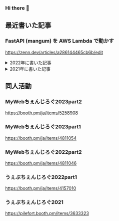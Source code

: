 ### Hi there 👋

## 最近書いた記事
### FastAPI (mangum) を AWS Lambda で動かす
https://zenn.dev/articles/a286144465cb6b/edit

<details>
  <summary>2022年に書いた記事</summary>

  ### CircleCIでジョブを定期実行する方法 (Dynamic Configも対応)
  https://zenn.dev/pilefort/articles/239fa3fe03fb0a
  
  ### Next.js + Markdown + microCMSでブログを作る
  https://zenn.dev/pilefort/articles/d3c047557c540c
  
  ### Nuxt3 + piniaでサブウィンドウ間のstoreを共有する方法
  https://zenn.dev/pilefort/articles/42f6a6729f600e
  
  ### Chrome102で追加された 「Bounds must be at least 50% within visible screen space」 の解決法
  https://zenn.dev/pilefort/articles/c5bd0c474c66e4
  
  ### Cloud RunでNext.jsアプリを動かす方法 覚書
  https://pilefort.dev/notes/how-to-deploy-to-cloud-run

</details>

<details>
  <summary>2021年に書いた記事</summary>
  
  ### Gatsby v4にTailwind v3を導入する方法
  https://pilefort.dev/notes/gatsby-add-tailwindcss
  
  ### vite (react.ts) で wasmを動かす
  https://zenn.dev/pilefort/articles/fd90d9f6a426f9
  
  ### Serverless Frameworkでサーバレスアプリをデプロイする方法
  https://pilefort.dev/notes/serverless-upload
  
  ### インクリメンタル検索でローカルのプロジェクトやPRを切り替える方法【1行コマンド】
  https://zenn.dev/pilefort/articles/e1a0b77924ca62
  
  ### PawでTwitter APIを叩く
  https://zenn.dev/pilefort/articles/0d7223c3f5597e
  
  ### svelte/sapperでsitemapを生成する方法
  https://zenn.dev/pilefort/articles/a6351b644bd54c
  
  ### AWS予算オーバー時にSlack, LINEに通知する方法
  https://pilefort.dev/notes/aws-budgets-notify-to-slack-and-line
</details>

## 同人活動
### MyWebちぇんじろぐ2023part2
https://booth.pm/ja/items/5258908

### MyWebちぇんじろぐ2023part1
https://booth.pm/ja/items/4811054

### MyWebちぇんじろぐ2022part2
https://booth.pm/ja/items/4811046

### うぇぶちぇんじろぐ2022part1
https://booth.pm/ja/items/4157010

### うぇぶちぇんじろぐ2021
https://pilefort.booth.pm/items/3633323

